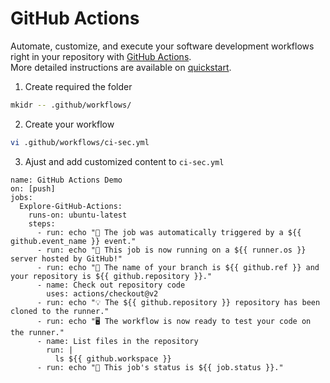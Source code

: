 # GitHub Actions

Automate, customize, and execute your software development workflows right in your repository with [GitHub Actions](https://docs.github.com/en/actions).  
More detailed instructions are available on [quickstart](https://docs.github.com/en/actions/quickstart).

1. Create required the folder
```bash
mkidr -- .github/workflows/
```

2. Create your workflow
```bash
vi .github/workflows/ci-sec.yml
```

3. Ajust and add customized content to `ci-sec.yml`
```
name: GitHub Actions Demo
on: [push]
jobs:
  Explore-GitHub-Actions:
    runs-on: ubuntu-latest
    steps:
      - run: echo "🎉 The job was automatically triggered by a ${{ github.event_name }} event."
      - run: echo "🐧 This job is now running on a ${{ runner.os }} server hosted by GitHub!"
      - run: echo "🔎 The name of your branch is ${{ github.ref }} and your repository is ${{ github.repository }}."
      - name: Check out repository code
        uses: actions/checkout@v2
      - run: echo "💡 The ${{ github.repository }} repository has been cloned to the runner."
      - run: echo "🖥️ The workflow is now ready to test your code on the runner."
      - name: List files in the repository
        run: |
          ls ${{ github.workspace }}
      - run: echo "🍏 This job's status is ${{ job.status }}."
```
